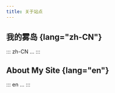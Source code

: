 ```yaml
---
title: 关于站点
---
```


## 我的雾岛 {lang="zh-CN"}

::: zh-CN
...
:::

## About My Site {lang="en"}

::: en
...
:::

